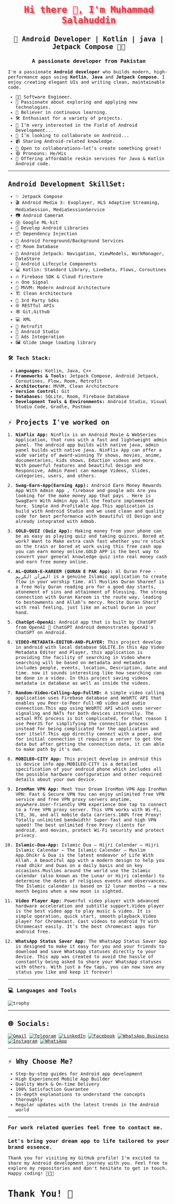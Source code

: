 <samp>
  <h1 align="center" style="color:#e63946;text-shadow: 3px 4px 4px rgba(205, 50, 70, 0.7);">Hi there 👋, I'm Muhammad Salahuddin</h1>
  <h2 align="center">🚀 Android Developer | Kotlin | java | Jetpack Compose 👨‍💻</h2>
  <h3 align="center">A passionate developer from Pakistan</h3>

  I'm a passionate **Android developer** who builds modern, high-performance apps using **Kotlin**, **Java** and **Jetpack Compose**. I enjoy creating elegant UIs and writing clean, maintainable code.

- 👨‍💻 Software Engineer.
- 🚀 Passionate about exploring and applying new technologies.
- 📖 Believer in continuous learning.
- 🛠️ Enthusiast for a variety of projects.
- 👀 I’m very interested in the Field of Android Development...
- 💞️ I’m looking to collaborate on Android...
- 📹 Sharing Android-related knowledge.
- 👥 Open to collaborations—let’s create something great!
- 😄 Pronouns: He/His
- 🫠 Offering affordable reskin services for Java & Kotlin Android code.
  

<hr>

## Android Development SkillSet:
- ✨ Jetpack Compose
- 🎬 Android Media 3: Exoplayer, HLS Adaptive Streaming, MediaSession, MediaSessionService
- 📷 Android CameraX
- Ⓜ️ Google ML-kit
- 🎈 Develop Android Libraries
- 📦 Dependency Injection
- 🎈 Android Foreground/Background Services
- 📦 Room Database
- 🚀 Android Jetpack: Navigation, ViewModels, WorkManager, DataStore
- 🏡 Android Lifecycle Components
- 💻 Kotlin: Standard Library, LiveData, Flows, Coroutines
- 🔥 Firebase SDK & Cloud Firestore
- 🔥 One Signal
- 🧬 MVVM: Modern Android Architecture
- 🏗 Clean Architecture
- 🔄 3rd Party Sdks
- 🌐 RESTful APIs
- 🕸️ Git,Github
- 💻 XML
- 🔄 Retrofit
- 🧰 Android Studio
- 🚀 Ads Integeration
- 🖼️ Glide image loading library
  
### 🛠️ Tech Stack:
- **Languages:** Kotlin, Java, C++
- **Frameworks & Tools:** Jetpack Compose, Android Jetpack, Coroutines, Flow, Room, Retrofit
- **Architecture:** MVVM, Clean Architecture
- **Version Control:** Git
- **Databases:** SQLite, Room, Firebase Database
- **Development Tools & Environments:** Android Studio, Visual Studio Code, Gradle, Postman

## :zap: Projects I've worked on

1. **NinFlix App:**
  NinFlix is an Android Movie & WebSeries Application, that runs with a fast and lightweight admin panel. The android app builds with native java, admin panel builds with native java. NinFlix App can offer a wide variety of award-winning TV shows, movies, anime, documentaries, kids shows, Eduction videos and more. With powerful features and beautiful design and Responsive, Admin Panel can manage Videos, Slides, categories, users, and others.

2. **Swag-Earn-App(Earning App):**
  Android Earn Money Rewards App With Admin App , firebase and google ads Are you looking for the make money app that pays . Here is SwagEarn With Admin App all the feature implemented here. Simple And Profitable App.This application is build with Android Studio and we used clean and quality code for best performance with beautiful UI Design and already integrated with Admob.

3. **GOLD-QUIZ (Quiz App):**
  Making money from your phone can be as easy as playing quiz and taking quizzes. Bored at work? Want to Make extra cash fast whether you're stuck on the train or bored at work using this free cash app you can earn money online.GOLD APP is the best way to convert your general knowledge quiz into real money cash and earn free money online.

4. **AL-QURAN-E-KAREEM (QURAN E PAK App):**
   Al Quran Free - القرآن الكريم is a genuine Islamic application to create flow in your worship time. All Muslims Quran Shareef is a free Holy Quran reading pro for a good day starts, atonement of sins and attainment of blessing. The strong connection with Quran Kareem is the route way, leading to bestowments and Allah’s mercy. Recite Quran Sharif with real feeling, just like an actual Quran in your hand.

5. **ChatGpt-OpenAi:**
  Android app that is built by ChatGPT from OpenAI 📱 ChatGPT Android demonstrates OpenAI's ChatGPT on Android.

6. **VIDEO-METADATA-EDITOR-AND-PLAYER:**
   This project develop in android with local database SQLITE.In this App Video Metadata Editor and Player, this application is providing the facility of searching in Video where searching will be based on metadata and metadata includes people, events, location, Description, date and time. now it sounds interesting like how searching can be done in a video. In this project saving videos metadata in database as well as inside the videos.
   
8. **Random-Video-Calling-App-FullHD:**
   A simple video calling application uses Firebase database and WebRTC API that enables you Peer-to-Peer Full-HD video and audio connection.This app using WebRTC API which uses server signaling and NATs for both devices internally. The actual RTC process is bit complicated, for that reason I use PeerJS for simplifying the connection process instead for being complicated for the application and user itself.This app directly connect with a peer, and for initial connection it requires a server to get the data but after getting the connection data, it can able to make path by it's own.

9. **MOBILEO-CITY App:**
   This project develop in android this is device info app.MOBILEO-CITY is a detailed specification of your android phone which includes all the possible hardware configuration and other required details about your own device.

10. **IronMan VPN App:**
   Meet Your Dream IronMan VPN App IronMan VPN: Fast & Secure VPN You can enjoy unlimited free VPN service and free VPN proxy servers anytime, anywhere.User-friendly VPN experience One tap to connect to a free VPN proxy server. This VPN works with Wi-Fi, LTE, 3G, and all mobile data carriers.100% free Proxy! Totally unlimited bandwidth! Super-fast and high VPN speed! The best unlimited free Proxy clients for android. and movies, protect Wi-Fi security and protect privacy.

11. **Islamic-Dua-App:**
   Islamic Dua – Hijri Calendar – Hijri Islamic Calendar – The Islamic Calendar – Muslim App.Dhikr & Dua is the latest endeavor of Life With Allah. A beautiful app with a modern design to help you read dhikr and Duas on a daily basis and on key occasions.Muslims around the world use the Islamic calendar (also known as the Lunar or Hijri calendar) to determine the dates of religious events and observances. The Islamic calendar is based on 12 lunar months – a new month begins when a new moon is sighted.

12. **Video Player App:**
    Powerful video player with advanced hardware acceleration and subtitle support.Video player is the best video app to play music & video. It is simple operation, quick start, smooth playback.Video player for Chromecast. Cast videos to android TV with Chromecast easily. It’s the best chromecast apps for android free.
13. **WhatsApp Status Saver App:**
   The WhatsApp Status Saver App is designed to make it easy for you and your friends to download and save WhatsApp statuses directly to your device. This app was created to avoid the hassle of constantly being asked to share your WhatsApp statuses with others. With just a few taps, you can now save any status you like and keep it forever!

<hr>

### 💻 Languages and Tools

![trophy](https://skillicons.dev/icons?i=androidstudio,kotlin,java,gradle,figma,xd,idea,py,stackoverflow,git,github,postman,firebase,&perline=18)

<hr>

## 🌐 Socials:
[![Gmail](https://img.shields.io/badge/Gmail-FF0000?style=for-the-badge&logo=gmail&logoColor=white)](mailto:sultanayubi360@gmail.com) [![Telegram](https://img.shields.io/badge/Telegram-3085f3?style=for-the-badge&logo=Telegram&logoColor=white)](https://t.me/sultanayubi) [![LinkedIn](https://img.shields.io/badge/LinkedIn-0077B5?style=for-the-badge&logo=linkedin&logoColor=white)](https://www.linkedin.com/in/muhammad-salahuddin-77135b233) [![Facebook](https://img.shields.io/badge/Facebook-1877F2?style=for-the-badge&logo=facebook&logoColor=white)](https://www.facebook.com/profile.php?id=100093770020415) 
[![WhatsApp Business](https://img.shields.io/badge/whatsapp%20Business-25D366?style=for-the-badge&logo=whatsapp&logoColor=white)](https://wa.link/zae893) [![Instagram](https://img.shields.io/badge/instagram-c13584?style=for-the-badge&logo=instagram&logoColor=white)](https://www.instagram.com/sultanayubi360/profilecard/?igsh=YXh1cG5ibTF2ZnZ3) [![WhatsApp](https://img.shields.io/badge/whatsapp-075E54?style=for-the-badge&logo=whatsapp&logoColor=white)](https://wa.link/r27vey)

<hr>

## :zap: Why Choose Me?

- Step-by-step guides for Android app development
- High Experienced Mobile App Builder
- Quality Work & On-time Delivery
- 100% Satisfaction Guarantee
- In-depth explanations to understand the concepts thoroughly
- Regular updates with the latest trends in the Android world
  
<hr>

### For work related queries feel free to contact me.
### Let's bring your dream app to life tailored to your brand essence.
Thank you for visiting my GitHub profile! I'm excited to share my Android development journey with you. Feel free to explore my repositories and don't hesitate to get in touch. Happy coding! 🚀👨‍💻

<h1>Thank You! 🤵 </h1>
